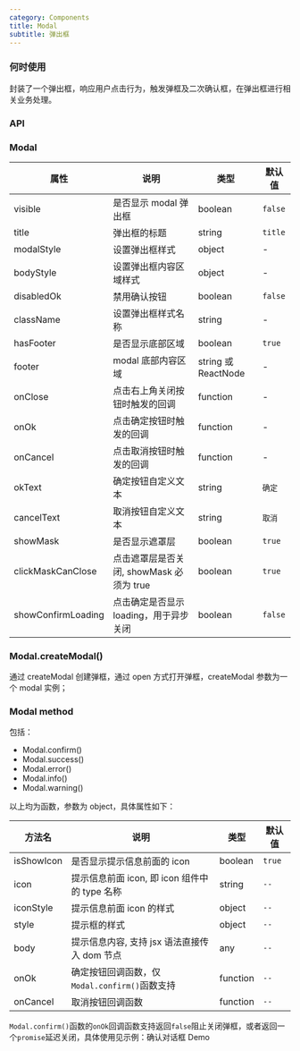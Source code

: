 ```yaml
---
category: Components
title: Modal
subtitle: 弹出框
---
```


### 何时使用

封装了一个弹出框，响应用户点击行为，触发弹框及二次确认框，在弹出框进行相关业务处理。

### API

### Modal

| 属性               | 说明                                     | 类型                | 默认值  |
| ------------------ | ---------------------------------------- | ------------------- | ------- |
| visible            | 是否显示 modal 弹出框                    | boolean             | `false` |
| title              | 弹出框的标题                             | string              | `title` |
| modalStyle         | 设置弹出框样式                           | object              | -       |
| bodyStyle          | 设置弹出框内容区域样式                   | object              | -       |
| disabledOk         | 禁用确认按钮                             | boolean             | `false` |
| className          | 设置弹出框样式名称                       | string              | -       |
| hasFooter          | 是否显示底部区域                         | boolean             | `true`  |
| footer             | modal 底部内容区域                       | string 或 ReactNode | -       |
| onClose            | 点击右上角关闭按钮时触发的回调           | function            | -       |
| onOk               | 点击确定按钮时触发的回调                 | function            | -       |
| onCancel           | 点击取消按钮时触发的回调                 | function            | -       |
| okText             | 确定按钮自定义文本                       | string              | `确定`  |
| cancelText         | 取消按钮自定义文本                       | string              | `取消`  |
| showMask           | 是否显示遮罩层                           | boolean             | `true`  |
| clickMaskCanClose  | 点击遮罩层是否关闭, showMask 必须为 true | boolean             | `true`  |
| showConfirmLoading | 点击确定是否显示 loading，用于异步关闭   | boolean             | `false` |

### Modal.createModal()

通过 createModal 创建弹框，通过 open 方式打开弹框，createModal 参数为一个 modal 实例；

### Modal method

包括：

-   Modal.confirm()
-   Modal.success()
-   Modal.error()
-   Modal.info()
-   Modal.warning()

以上均为函数，参数为 object，具体属性如下：

| 方法名     | 说明                                          | 类型     | 默认值 |
| ---------- | --------------------------------------------- | -------- | ------ |
| isShowIcon | 是否显示提示信息前面的 icon                   | boolean  | `true` |
| icon       | 提示信息前面 icon, 即 icon 组件中的 type 名称 | string   | `--`   |
| iconStyle  | 提示信息前面 icon 的样式                      | object   | `--`   |
| style      | 提示框的样式                                  | object   | `--`   |
| body       | 提示信息内容, 支持 jsx 语法直接传入 dom 节点  | any      | `--`   |
| onOk       | 确定按钮回调函数，仅`Modal.confirm()`函数支持 | function | `--`   |
| onCancel   | 取消按钮回调函数                              | function | `--`   |

`Modal.confirm()`函数的`onOk`回调函数支持返回`false`阻止关闭弹框，或者返回一个`promise`延迟关闭，具体使用见示例：确认对话框 Demo
